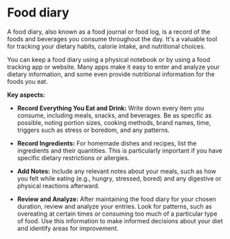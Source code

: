 # Food diary

A food diary, also known as a food journal or food log, is a record of the foods and beverages you consume throughout the day. It's a valuable tool for tracking your dietary habits, calorie intake, and nutritional choices.

You can keep a food diary using a physical notebook or by using a food tracking app or website. Many apps make it easy to enter and analyze your dietary information, and some even provide nutritional information for the foods you eat.

**Key aspects:**

* **Record Everything You Eat and Drink:** Write down every item you consume, including meals, snacks, and beverages. Be as specific as possible, noting portion sizes, cooking methods, brand names, time, triggers such as stress or boredom, and any patterns.

* **Record Ingredients:** For homemade dishes and recipes, list the ingredients and their quantities. This is particularly important if you have specific dietary restrictions or allergies.

* **Add Notes:** Include any relevant notes about your meals, such as how you felt while eating (e.g., hungry, stressed, bored) and any digestive or physical reactions afterward.

* **Review and Analyze:** After maintaining the food diary for your chosen duration, review and analyze your entries. Look for patterns, such as overeating at certain times or consuming too much of a particular type of food. Use this information to make informed decisions about your diet and identify areas for improvement.

